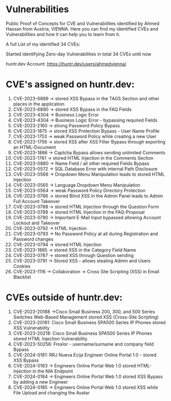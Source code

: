 # Vulnerabilities
Public Proof of Concepts for CVE and Vulnerabilities identified by Ahmed Hassan from Austria, VIENNA. Here you can find my identified CVEs and Vulnerabilities and how it can help you to learn from it. 

A full List of my identified 34 CVEs:

Started identifying Zero-day Vulnerabilities in total 34 CVEs until now

huntr.dev Account: https://huntr.dev/users/ahmedvienna/

# CVE's assigned on huntr.dev:

1. CVE-2023-6889 -> stored XSS Bypass in the TAGS Section and other places in the application
1. CVE-2023-6890 -> stored XSS Bypass in the FAQ Fields
1. CVE-2023-4304 -> Business Logic Error
1. CVE-2023-4304 -> Business Logic Error - bypassing required Fields
1. CVE-2023-2160 -> strong Password Policy Bypass 
1. CVE-2023-1875 -> stored XSS Protection Bypass - User Name Profile
1. CVE-2023-1753 -> weak Password Policy while creating a new User
1. CVE-2023-1756 -> stored XSS after XSS Filter Bypass through exporting an HTML-Document
1. CVE-2023-1886 -> Captcha Bypass allows sending unlimited Comments 
1. CVE-2023-1761 -> stored HTML Injection in the Comments Section
1. CVE-2023-0880 -> Name Field / all other required Fields Bypass 
1. CVE-2023-0572 -> SQL Database Error with internal Path Disclosure
1. CVE-2023-0566 -> Dropdown Menu Manipulation leads to stored HTML Injection
1. CVE-2023-0565 -> Language Dropdown Menu Manipulation
1. CVE-2023-0564 -> weak Password Policy Directory Protection
1. CVE-2023-0786 -> stored Blind XSS In the Admin Panel leads to Admin Full Account Takeover
1. CVE-2023-0788 -> stored HTML Injection through the Question Form
1. CVE-2023-0789 -> stored HTML Injection in the FAQ-Proposal 
1. CVE-2023-0790 -> Important E-Mail Input bypassed allowing Account Lockout and Takeover
1. CVE-2023-0792 -> HTML Injection
1. CVE-2023-0793 -> No Password Policy at all during Registration and Password changes
1. CVE-2023-0794 -> stored HTML Injection
1. CVE-2023-1885 -> stored XSS in the Category Field Name
1. CVE-2023-0787 -> stored XSS through Question sending
1. CVE-2023-0791 -> Stored XSS - allows stealing Admin and Users Cookies
1. CVE-2023-1116 -> Collaboration -> Cross Site Scripting (XSS) in Email Blacklist

# CVEs outside of huntr.dev:

1. CVE-2023-20188 ->Cisco Small Business 200, 300, and 500 Series Switches Web-Based Management stored XSS (Cross-Site Scripting)
1. CVE-2023-20181: Cisco Small Business SPA500 Series IP Phones stored XSS Vulnerability
1. CVE-2023-20218: Cisco Small Business SPA500 Series IP Phones stored HTML Injection Vulnerability
1. CVE-2023-50256: Froxlor - username/surname and company field Bypass
1. CVE-2024-0181: RRJ Nueva Ecija Engineer Online Portal 1.0 - stored XSS Bypass
1. CVE-2024-0183 -> Engineers Online Portal Web 1.0 stored HTML-Injection in the NIA Endpoint
1. CVE-2024-0184 -> Engineers Online Portal Web 1.0 stored XSS Bypass by adding a new Engineer
1. CVE-2024-0185 -> Engineers Online Portal Web 1.0 stored XSS while File Upload and changing the Avatar
